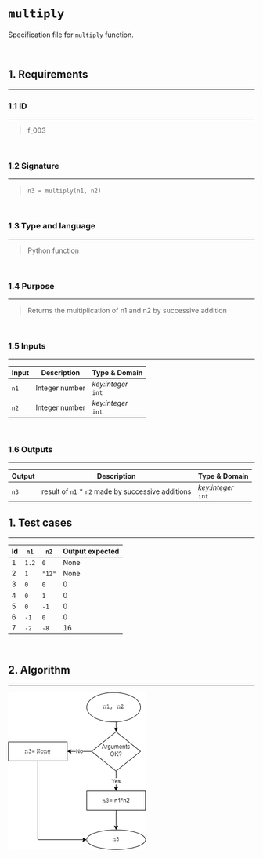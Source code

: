 # **`multiply`**

Specification file for `multiply` function.

<br>

## 1. Requirements
---

### 1.1 ID
---
> f_003

<br>

### 1.2 Signature
---
> `n3 = multiply(n1, n2)`

<br>

### 1.3 Type and language
---
> Python function

<br>

### 1.4 Purpose
---
> Returns the multiplication of n1 and n2 
by successive addition

<br>

### 1.5 Inputs
---

| Input | Description | Type & Domain |
|---|---|---|
| `n1` | Integer number | *key:integer* <br> `int`
| `n2` | Integer number | *key:integer* <br> `int`

<br>

### 1.6 Outputs
---

| Output | Description | Type & Domain |
|---|---|---|
| `n3` | result of `n1` * `n2` made by successive additions | *key:integer* <br> `int`

## 1. Test cases
---
| Id | `n1` | `n2` | Output expected |
|---|---|---|---|
| 1 | `1.2` | `0` | None |
| 2 | `1` | `"12"` | None |
| 3 | `0` | `0` | 0 |
| 4 | `0` | `1` | 0 |
| 5 | `0` | `-1` | 0 |
| 6 | `-1` | `0` | 0 |
| 7 | `-2` | `-8` | 16 |

<br>

## 2. Algorithm
---

![Algorithm](algorithm.drawio.png)


